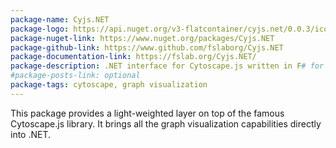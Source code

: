 ```yaml
---
package-name: Cyjs.NET
package-logo: https://api.nuget.org/v3-flatcontainer/cyjs.net/0.0.3/icon
package-nuget-link: https://www.nuget.org/packages/Cyjs.NET
package-github-link: https://www.github.com/fslaborg/Cyjs.NET
package-documentation-link: https://fslab.org/Cyjs.NET/
package-description: .NET interface for Cytoscape.js written in F# for graph visualization.
#package-posts-link: optional
package-tags: cytoscape, graph visualization
---
```


This package provides a light-weighted layer on top of the famous Cytoscape.js library. It brings all the graph visualization capabilities directly into .NET.